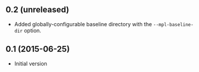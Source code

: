 0.2 (unreleased)
----------------

- Added globally-configurable baseline directory with the
  ``--mpl-baseline-dir`` option.

0.1 (2015-06-25)
----------------

- Initial version